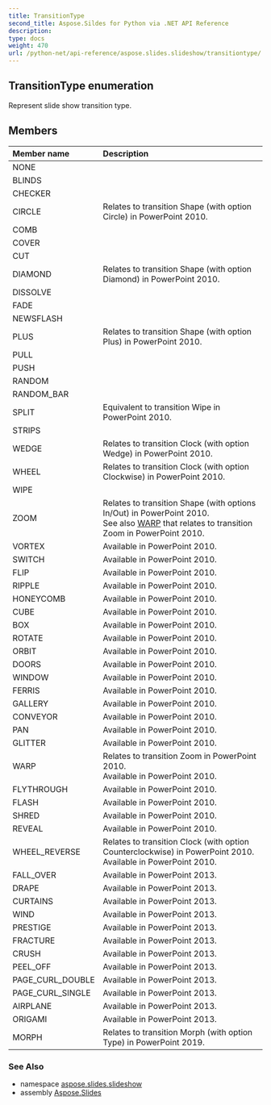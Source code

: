 ```yaml
---
title: TransitionType
second_title: Aspose.Sildes for Python via .NET API Reference
description: 
type: docs
weight: 470
url: /python-net/api-reference/aspose.slides.slideshow/transitiontype/
---
```


## TransitionType enumeration

Represent slide show transition type.

## Members
| Member name | Description |
| :- | :- |
|NONE||
|BLINDS||
|CHECKER||
|CIRCLE|Relates to transition Shape (with option Circle) in PowerPoint 2010.|
|COMB||
|COVER||
|CUT||
|DIAMOND|Relates to transition Shape (with option Diamond) in PowerPoint 2010.|
|DISSOLVE||
|FADE||
|NEWSFLASH||
|PLUS|Relates to transition Shape (with option Plus) in PowerPoint 2010.|
|PULL||
|PUSH||
|RANDOM||
|RANDOM_BAR||
|SPLIT|Equivalent to transition Wipe in PowerPoint 2010.|
|STRIPS||
|WEDGE|Relates to transition Clock (with option Wedge) in PowerPoint 2010.|
|WHEEL|Relates to transition Clock (with option Clockwise) in PowerPoint 2010.|
|WIPE||
|ZOOM|Relates to transition Shape (with options In/Out) in PowerPoint 2010.<br/>            See also [WARP](/slides/python-net/api-reference/aspose.slides.slideshow/transitiontype/) that relates to transition Zoom in PowerPoint 2010.|
|VORTEX|Available in PowerPoint 2010.|
|SWITCH|Available in PowerPoint 2010.|
|FLIP|Available in PowerPoint 2010.|
|RIPPLE|Available in PowerPoint 2010.|
|HONEYCOMB|Available in PowerPoint 2010.|
|CUBE|Available in PowerPoint 2010.|
|BOX|Available in PowerPoint 2010.|
|ROTATE|Available in PowerPoint 2010.|
|ORBIT|Available in PowerPoint 2010.|
|DOORS|Available in PowerPoint 2010.|
|WINDOW|Available in PowerPoint 2010.|
|FERRIS|Available in PowerPoint 2010.|
|GALLERY|Available in PowerPoint 2010.|
|CONVEYOR|Available in PowerPoint 2010.|
|PAN|Available in PowerPoint 2010.|
|GLITTER|Available in PowerPoint 2010.|
|WARP|Relates to transition Zoom in PowerPoint 2010.<br/>            Available in PowerPoint 2010.|
|FLYTHROUGH|Available in PowerPoint 2010.|
|FLASH|Available in PowerPoint 2010.|
|SHRED|Available in PowerPoint 2010.|
|REVEAL|Available in PowerPoint 2010.|
|WHEEL_REVERSE|Relates to transition Clock (with option Counterclockwise) in PowerPoint 2010.<br/>            Available in PowerPoint 2010.|
|FALL_OVER|Available in PowerPoint 2013.|
|DRAPE|Available in PowerPoint 2013.|
|CURTAINS|Available in PowerPoint 2013.|
|WIND|Available in PowerPoint 2013.|
|PRESTIGE|Available in PowerPoint 2013.|
|FRACTURE|Available in PowerPoint 2013.|
|CRUSH|Available in PowerPoint 2013.|
|PEEL_OFF|Available in PowerPoint 2013.|
|PAGE_CURL_DOUBLE|Available in PowerPoint 2013.|
|PAGE_CURL_SINGLE|Available in PowerPoint 2013.|
|AIRPLANE|Available in PowerPoint 2013.|
|ORIGAMI|Available in PowerPoint 2013.|
|MORPH|Relates to transition Morph (with option Type) in PowerPoint 2019.|

### See Also

* namespace [aspose.slides.slideshow](/slides/python-net/api-reference/aspose.slides.slideshow/)
* assembly [Aspose.Slides](/slides/python-net/api-reference/)

